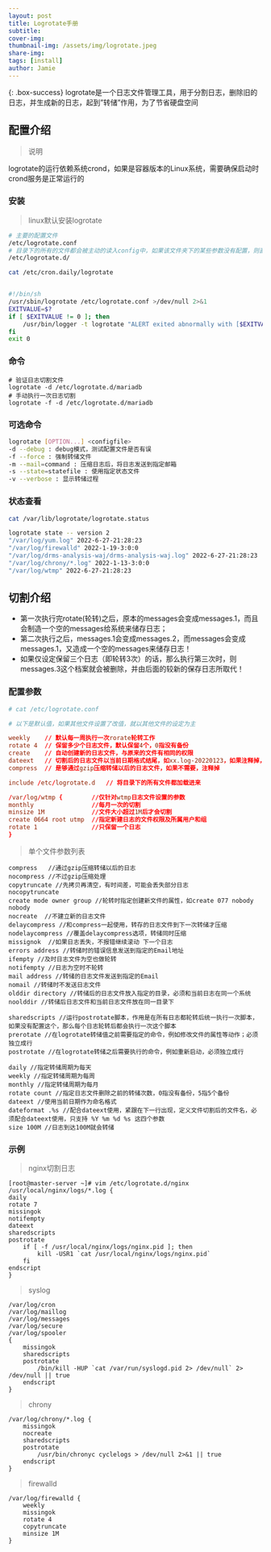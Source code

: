 ```yaml
---
layout: post
title: Logrotate手册
subtitle: 
cover-img: 
thumbnail-img: /assets/img/logrotate.jpeg
share-img: 
tags: [install]
author: Jamie
---
```


{: .box-success}
logrotate是一个日志文件管理工具，用于分割日志，删除旧的日志，并生成新的日志，起到”转储”作用，为了节省硬盘空间

## 配置介绍

> 说明

logrotate的运行依赖系统crond，如果是容器版本的Linux系统，需要确保启动时crond服务是正常运行的

### 安装

> linux默认安装logrotate

```bash
# 主要的配置文件
/etc/logrotate.conf
# 目录下的所有的文件都会被主动的读入config中，如果该文件夹下的某些参数没有配置，则直接使用conf文件内的配置
/etc/logrotate.d/

cat /etc/cron.daily/logrotate


#!/bin/sh
/usr/sbin/logrotate /etc/logrotate.conf >/dev/null 2>&1
EXITVALUE=$?
if [ $EXITVALUE != 0 ]; then
    /usr/bin/logger -t logrotate "ALERT exited abnormally with [$EXITVALUE]"
fi
exit 0
```

### 命令

```shell
# 验证日志切割文件
logrotate -d /etc/logrotate.d/mariadb
# 手动执行一次日志切割
logrotate -f -d /etc/logrotate.d/mariadb
```

### 可选命令

```bash
logrotate [OPTION...] <configfile>
-d --debug : debug模式，测试配置文件是否有误
-f --force : 强制转储文件
-m --mail=command : 压缩日志后，将日志发送到指定邮箱
-s --state=statefile : 使用指定状态文件
-v --verbose : 显示转储过程
```

### 状态查看

```bash
cat /var/lib/logrotate/logrotate.status

logrotate state -- version 2
"/var/log/yum.log" 2022-6-27-21:28:23
"/var/log/firewalld" 2022-1-19-3:0:0
"/var/log/drms-analysis-waj/drms-analysis-waj.log" 2022-6-27-21:28:23
"/var/log/chrony/*.log" 2022-1-13-3:0:0
"/var/log/wtmp" 2022-6-27-21:28:23
```

## 切割介绍

- 第一次执行完rotate(轮转)之后，原本的messages会变成messages.1，而且会制造一个空的messages给系统来储存日志；
- 第二次执行之后，messages.1会变成messages.2，而messages会变成messages.1，又造成一个空的messages来储存日志！
- 如果仅设定保留三个日志（即轮转3次）的话，那么执行第三次时，则 messages.3这个档案就会被删除，并由后面的较新的保存日志所取代！

### 配置参数

```conf
# cat /etc/logrotate.conf

# 以下是默认值，如果其他文件设置了改值，就以其他文件的设定为主

weekly    // 默认每一周执行一次rorate轮转工作
rotate 4  // 保留多少个日志文件，默认保留4个，0指没有备份
create    // 自动创建新的日志文件，与原来的文件有相同的权限
dateext   // 切割后的日志文件以当前日期格式结尾，如xx.log-20220123，如果注释掉，切割是按照数字递增的xx.log-1
compress  // 是够通过gzip压缩转储以后的日志文件，如果不需要，注释掉

include /etc/logrotate.d   // 将目录下的所有文件都加载进来

/var/log/wtmp {        //仅针对wtmp日志文件设置的参数
monthly                //每月一次的切割
minsize 1M             //文件大小超过1M后才会切割
create 0664 root utmp  //指定新建日志的文件权限及所属用户和组
rotate 1               //只保留一个日志
}
```

> 单个文件参数列表

```shell
compress   //通过gzip压缩转储以后的日志
nocompress //不过gzip压缩处理
copytruncate //先拷贝再清空，有时间差，可能会丢失部分日志
nocopytruncate 
create mode owner group //轮转时指定创建新文件的属性，如create 077 nobody nobody
nocreate  //不建立新的日志文件
delaycompress //和compress一起使用，转存的日志文件到下一次转储才压缩
nodelaycompress //覆盖delaycompress选项，转储同时压缩
missignok  //如果日志丢失，不报错继续滚动 下一个日志
errors address //转储时的错误信息发送到指定的Email地址
ifempty //及时日志文件为空也做轮转
notifempty //日志为空时不轮转
mail address //转储的日志文件发送到指定的Email
nomail //转储时不发送日志文件
olddir directory //转储后的日志文件放入指定的目录，必须和当前日志在同一个系统
noolddir //转储后日志文件和当前日志文件放在同一目录下

sharedscripts //运行postrotate脚本，作用是在所有日志都轮转后统一执行一次脚本，如果没有配置这个，那么每个日志轮转后都会执行一次这个脚本
prerotate //在logrotate转储值之前需要指定的命令，例如修改文件的属性等动作；必须独立成行
postrotate //在logrotate转储之后需要执行的命令，例如重新启动，必须独立成行

daily //指定转储周期为每天
weekly //指定转储周期为每周
monthly //指定转储周期为每月
rotate count //指定日志文件删除之前的转储次数，0指没有备份，5指5个备份
dateext //使用当前日期作为命名格式
dateformat .%s //配合dateext使用，紧跟在下一行出现，定义文件切割后的文件名，必须配合dateext使用，只支持 %Y %m %d %s 这四个参数
size 100M //日志到达100M就会转储
```

### 示例

> nginx切割日志

```shell
[root@master-server ~]# vim /etc/logrotate.d/nginx
/usr/local/nginx/logs/*.log {
daily
rotate 7
missingok
notifempty
dateext
sharedscripts
postrotate
    if [ -f /usr/local/nginx/logs/nginx.pid ]; then
        kill -USR1 `cat /usr/local/nginx/logs/nginx.pid`
    fi
endscript
}
```

> syslog
> 

```shell
/var/log/cron
/var/log/maillog
/var/log/messages
/var/log/secure
/var/log/spooler
{
    missingok
    sharedscripts
    postrotate
        /bin/kill -HUP `cat /var/run/syslogd.pid 2> /dev/null` 2> /dev/null || true
    endscript
}
```

> chrony

```shell
/var/log/chrony/*.log {
    missingok
    nocreate
    sharedscripts
    postrotate
        /usr/bin/chronyc cyclelogs > /dev/null 2>&1 || true
    endscript
}
```

> firewalld

```shell
/var/log/firewalld {
    weekly
    missingok
    rotate 4
    copytruncate
    minsize 1M
}
```